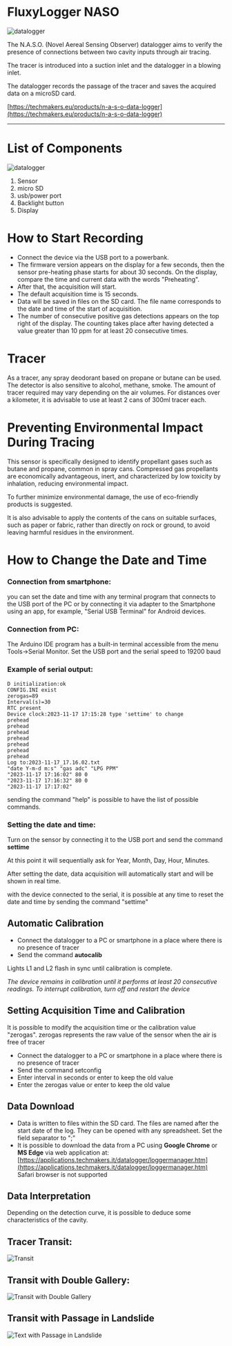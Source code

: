 # FluxyLogger NASO

![datalogger](logo.png)

The N.A.S.O. (Novel Aereal Sensing Observer) datalogger aims to verify the presence of connections between two cavity inputs through air tracing.

The tracer is introduced into a suction inlet and the datalogger in a blowing inlet.

The datalogger records the passage of the tracer and saves the acquired data on a microSD card.

[https://techmakers.eu/products/n-a-s-o-data-logger](https://techmakers.eu/products/n-a-s-o-data-logger)

-----

# List of Components

![datalogger](datalogger_lcd.png)


1. Sensor
2. micro SD
3. usb/power port
4. Backlight button
5. Display


# How to Start Recording

- Connect the device via the USB port to a powerbank.
- The firmware version appears on the display for a few seconds, then the sensor pre-heating phase starts for about 30 seconds. On the display, compare the time and current data with the words "Preheating".
- After that, the acquisition will start.
- The default acquisition time is 15 seconds.
- Data will be saved in files on the SD card. The file name corresponds to the date and time of the start of acquisition.
- The number of consecutive positive gas detections appears on the top right of the display. The counting takes place after having detected a value greater than 10 ppm for at least 20 consecutive times.

# Tracer

As a tracer, any spray deodorant based on propane or butane can be used.
The detector is also sensitive to alcohol, methane, smoke.
The amount of tracer required may vary depending on the air volumes.
For distances over a kilometer, it is advisable to use at least 2 cans of 300ml tracer each.

# Preventing Environmental Impact During Tracing

This sensor is specifically designed to identify propellant gases such as butane and propane, common in spray cans. Compressed gas propellants are economically advantageous, inert, and characterized by low toxicity by inhalation, reducing environmental impact.

To further minimize environmental damage, the use of eco-friendly products is suggested.

It is also advisable to apply the contents of the cans on suitable surfaces, such as paper or fabric, rather than directly on rock or ground, to avoid leaving harmful residues in the environment.

 
# How to Change the Date and Time

### Connection from smartphone:
you can set the date and time with any terminal program that connects to the
USB port of the PC or by connecting it via adapter to the Smartphone using an app, for
example, "Serial USB Terminal" for Android devices.


### Connection from PC:
The Arduino IDE program has a built-in terminal accessible from the menu
Tools->Serial Monitor.
Set the USB port and the serial speed to 19200 baud

### Example of serial output:

```
D initialization:ok
CONFIG.INI exist
zerogas=89
Interval(s)=30
RTC present
Device clock:2023-11-17 17:15:28 type 'settime' to change
prehead
prehead
prehead
prehead
prehead
prehead
prehead
Log to:2023-11-17_17.16.02.txt
"date Y-m-d m:s" "gas adc" "LPG PPM"
"2023-11-17 17:16:02" 80 0
"2023-11-17 17:16:32" 80 0
"2023-11-17 17:17:02"

```


sending the command "help" is possible to have the list of possible commands.


### Setting the date and time:
Turn on the sensor by connecting it to the USB port and send the command **settime**

At this point it will sequentially ask for Year, Month, Day, Hour, Minutes.

After setting the date, data acquisition will automatically start and will be shown in real time.

with the device connected to the serial, it is possible at any time to reset the date and time by sending the command "settime"

## Automatic Calibration
- Connect the datalogger to a PC or smartphone in a place where there is no presence of tracer
- Send the command **autocalib**

Lights L1 and L2 flash in sync until calibration is complete.

*The device remains in calibration until it performs at least 20 consecutive readings. To interrupt calibration, turn off and restart the device*

## Setting Acquisition Time and Calibration

It is possible to modify the acquisition time or the calibration value "zerogas".
zerogas represents the raw value of the sensor when the air is free of tracer

- Connect the datalogger to a PC or smartphone in a place where there is no presence of tracer
- Send the command setconfig
- Enter interval in seconds or enter to keep the old value
- Enter the zerogas value or enter to keep the old value

## Data Download

- Data is written to files within the SD card. The files are named after the start date of the log. They can be opened with any spreadsheet. Set the field separator to ";"
- It is possible to download the data from a PC using **Google Chrome** or **MS Edge** via web application at: [https://applications.techmakers.it/datalogger/loggermanager.htm](https://applications.techmakers.it/datalogger/loggermanager.htm)
 Safari browser is not supported

## Data Interpretation

Depending on the detection curve, it is possible to deduce some characteristics of the cavity.

## Tracer Transit:
![Transit](transit.png)

## Transit with Double Gallery:
![Transit with Double Gallery](transit2.png)

## Transit with Passage in Landslide
![Text with Passage in Landslide](transit3.png)
